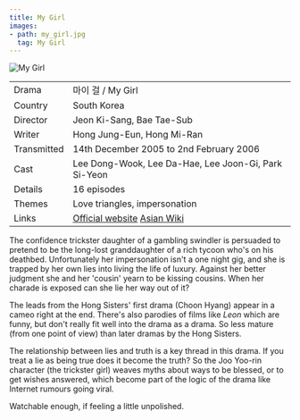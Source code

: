 ```yaml
---
title: My Girl
images:
- path: my_girl.jpg
  tag: My Girl
---
```

![My Girl](my_girl.jpg)

| | |
|-|-|
Drama|&#47560;&#51060; &#44152; / My Girl
Country|South Korea
Director|Jeon Ki-Sang, Bae Tae-Sub
Writer|Hong Jung-Eun, Hong Mi-Ran
Transmitted|14th December 2005 to 2nd February 2006
Cast|Lee Dong-Wook, Lee Da-Hae, Lee Joon-Gi, Park Si-Yeon
Details|16 episodes
Themes|Love triangles, impersonation
Links|[Official website](http://allvod.sbs.co.kr/allvod/vodProgramDetail.do?pgmId=00000322657) [Asian Wiki](http://asianwiki.com/My_Girl_(Korean_Drama))

The confidence trickster daughter of a gambling swindler is persuaded
to pretend to be the long-lost granddaughter of a rich tycoon who's on
his deathbed. Unfortunately her impersonation isn't a one night gig,
and she is trapped by her own lies into living the life of luxury.
Against her better judgment she and her 'cousin' yearn to be kissing
cousins. When her charade is exposed can she lie her way out of it?

The leads from the Hong Sisters' first drama (Choon Hyang) appear in
a cameo right at the end.  There's also parodies of films like *Leon*
which are funny, but don't really fit well into the drama as a drama.
So less mature (from one point of view) than later dramas by the Hong
Sisters.

The relationship between lies and truth is a key thread in this
drama. If you treat a lie as being true does it become the truth?
So the Joo Yoo-rin character (the trickster girl) weaves myths
about ways to be blessed, or to get wishes answered, which become
part of the logic of the drama like Internet rumours going viral.

Watchable enough, if feeling a little unpolished.
